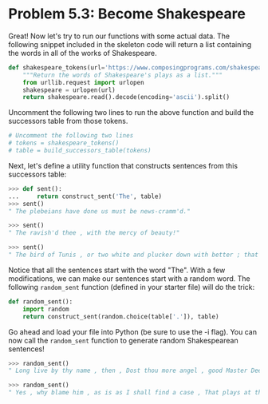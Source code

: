 # Problem 5.3: Become Shakespeare

Great! Now let's try to run our functions with some actual data. The following snippet included in the skeleton code will return a list containing the words in all of the works of Shakespeare.

```python
def shakespeare_tokens(url='https://www.composingprograms.com/shakespeare.txt'):
    """Return the words of Shakespeare's plays as a list."""
    from urllib.request import urlopen
    shakespeare = urlopen(url)
    return shakespeare.read().decode(encoding='ascii').split()

```

Uncomment the following two lines to run the above function and build the successors table from those tokens.

```python
# Uncomment the following two lines
# tokens = shakespeare_tokens()
# table = build_successors_table(tokens)
```

Next, let's define a utility function that constructs sentences from this successors table:

```python
>>> def sent():
...     return construct_sent('The', table)
>>> sent()
" The plebeians have done us must be news-cramm'd."

>>> sent()
" The ravish'd thee , with the mercy of beauty!"

>>> sent()
" The bird of Tunis , or two white and plucker down with better ; that's God's sake."
```

Notice that all the sentences start with the word "The". With a few modifications, we can make our sentences start with a random word. The following `random_sent` function (defined in your starter file) will do the trick:

```python
def random_sent():
    import random
    return construct_sent(random.choice(table['.']), table)

```

Go ahead and load your file into Python (be sure to use the -i flag). You can now call the `random_sent` function to generate random Shakespearean sentences!

```python
>>> random_sent()
" Long live by thy name , then , Dost thou more angel , good Master Deep-vow , And tak'st more ado but following her , my sight Of speaking false!"

>>> random_sent()
" Yes , why blame him , as is as I shall find a case , That plays at the public weal or the ghost.
```
